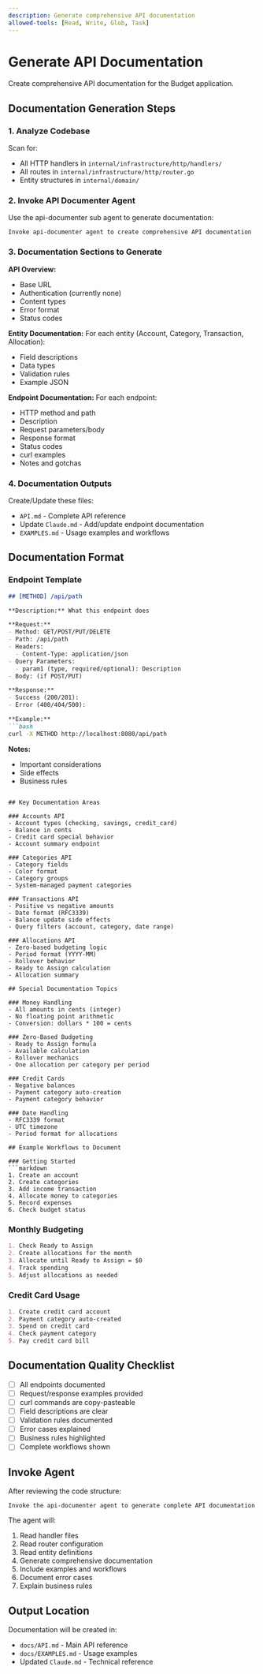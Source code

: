 ```yaml
---
description: Generate comprehensive API documentation
allowed-tools: [Read, Write, Glob, Task]
---
```


# Generate API Documentation

Create comprehensive API documentation for the Budget application.

## Documentation Generation Steps

### 1. Analyze Codebase

Scan for:
- All HTTP handlers in `internal/infrastructure/http/handlers/`
- All routes in `internal/infrastructure/http/router.go`
- Entity structures in `internal/domain/`

### 2. Invoke API Documenter Agent

Use the api-documenter sub agent to generate documentation:
```
Invoke api-documenter agent to create comprehensive API documentation
```

### 3. Documentation Sections to Generate

**API Overview:**
- Base URL
- Authentication (currently none)
- Content types
- Error format
- Status codes

**Entity Documentation:**
For each entity (Account, Category, Transaction, Allocation):
- Field descriptions
- Data types
- Validation rules
- Example JSON

**Endpoint Documentation:**
For each endpoint:
- HTTP method and path
- Description
- Request parameters/body
- Response format
- Status codes
- curl examples
- Notes and gotchas

### 4. Documentation Outputs

Create/Update these files:
- `API.md` - Complete API reference
- Update `Claude.md` - Add/update endpoint documentation
- `EXAMPLES.md` - Usage examples and workflows

## Documentation Format

### Endpoint Template
```markdown
## [METHOD] /api/path

**Description:** What this endpoint does

**Request:**
- Method: GET/POST/PUT/DELETE
- Path: /api/path
- Headers:
  - Content-Type: application/json
- Query Parameters:
  - param1 (type, required/optional): Description
- Body: (if POST/PUT)

**Response:**
- Success (200/201):
- Error (400/404/500):

**Example:**
```bash
curl -X METHOD http://localhost:8080/api/path
```

**Notes:**
- Important considerations
- Side effects
- Business rules
```

## Key Documentation Areas

### Accounts API
- Account types (checking, savings, credit_card)
- Balance in cents
- Credit card special behavior
- Account summary endpoint

### Categories API
- Category fields
- Color format
- Category groups
- System-managed payment categories

### Transactions API
- Positive vs negative amounts
- Date format (RFC3339)
- Balance update side effects
- Query filters (account, category, date range)

### Allocations API
- Zero-based budgeting logic
- Period format (YYYY-MM)
- Rollover behavior
- Ready to Assign calculation
- Allocation summary

## Special Documentation Topics

### Money Handling
- All amounts in cents (integer)
- No floating point arithmetic
- Conversion: dollars * 100 = cents

### Zero-Based Budgeting
- Ready to Assign formula
- Available calculation
- Rollover mechanics
- One allocation per category per period

### Credit Cards
- Negative balances
- Payment category auto-creation
- Payment category behavior

### Date Handling
- RFC3339 format
- UTC timezone
- Period format for allocations

## Example Workflows to Document

### Getting Started
```markdown
1. Create an account
2. Create categories
3. Add income transaction
4. Allocate money to categories
5. Record expenses
6. Check budget status
```

### Monthly Budgeting
```markdown
1. Check Ready to Assign
2. Create allocations for the month
3. Allocate until Ready to Assign = $0
4. Track spending
5. Adjust allocations as needed
```

### Credit Card Usage
```markdown
1. Create credit card account
2. Payment category auto-created
3. Spend on credit card
4. Check payment category
5. Pay credit card bill
```

## Documentation Quality Checklist

- [ ] All endpoints documented
- [ ] Request/response examples provided
- [ ] curl commands are copy-pasteable
- [ ] Field descriptions are clear
- [ ] Validation rules documented
- [ ] Error cases explained
- [ ] Business rules highlighted
- [ ] Complete workflows shown

## Invoke Agent

After reviewing the code structure:

```
Invoke the api-documenter agent to generate complete API documentation
```

The agent will:
1. Read handler files
2. Read router configuration
3. Read entity definitions
4. Generate comprehensive documentation
5. Include examples and workflows
6. Document error cases
7. Explain business rules

## Output Location

Documentation will be created in:
- `docs/API.md` - Main API reference
- `docs/EXAMPLES.md` - Usage examples
- Updated `Claude.md` - Technical reference
